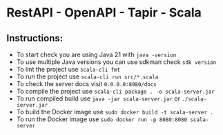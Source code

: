 # RestAPI - OpenAPI - Tapir - Scala

## Instructions:
  *  To start check you are using Java 21 with `java -version`
  *  To use multiple Java versions you can use sdkman check `sdk version`
  *  To lint the project use `scala-cli fmt`
  *  To run the project use `scala-cli run src/*.scala`
  *  To check the server docs visit `0.0.0.0:8080/docs`
  *  To compile the project use `scala-cli package . -o scala-server.jar`
  *  To run compiled build use `java -jar scala-server.jar` or `./scala-server.jar`
  *  To build the Docker image use `sudo docker build -t scala-server .`
  *  To run the Docker image use `sudo docker run -p 8080:8080 scala-server`